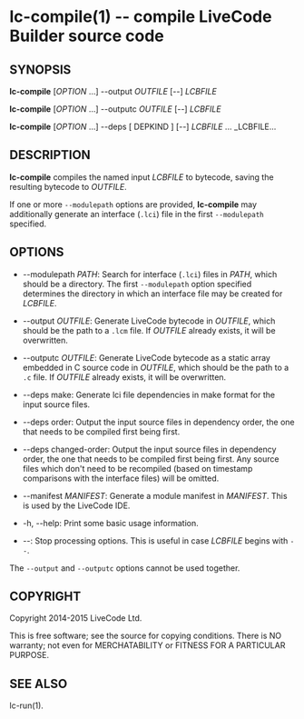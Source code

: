 lc-compile(1) -- compile LiveCode Builder source code
=====================================================

## SYNOPSIS

**lc-compile** [_OPTION_ ...] --output _OUTFILE_ [--] _LCBFILE_

**lc-compile** [_OPTION_ ...] --outputc _OUTFILE_ [--] _LCBFILE_

**lc-compile** [_OPTION_ ...] --deps [ DEPKIND ] [--] _LCBFILE_ ... _LCBFILE...

## DESCRIPTION

**lc-compile** compiles the named input _LCBFILE_ to bytecode, saving the
resulting bytecode to _OUTFILE_.

If one or more `--modulepath` options are provided, **lc-compile** may
additionally generate an interface (`.lci`) file in the first `--modulepath`
specified.

## OPTIONS

* --modulepath _PATH_:
  Search for interface (`.lci`) files in _PATH_, which should be a directory.
  The first `--modulepath` option specified determines the directory in which
  an interface file may be created for _LCBFILE_.

* --output _OUTFILE_:
  Generate LiveCode bytecode in _OUTFILE_, which should be the path to a `.lcm`
  file.  If _OUTFILE_ already exists, it will be overwritten.

* --outputc _OUTFILE_:
  Generate LiveCode bytecode as a static array embedded in C source code in
  _OUTFILE_, which should be the path to a `.c` file.  If _OUTFILE_ already
  exists, it will be overwritten.
  
* --deps make:
  Generate lci file dependencies in make format for the input source files.

* --deps order:
  Output the input source files in dependency order, the one that needs to be
  compiled first being first.

* --deps changed-order:
  Output the input source files in dependency order, the one that needs to be
  compiled first being first. Any source files which don't need to be recompiled
  (based on timestamp comparisons with the interface files) will be omitted.

* --manifest _MANIFEST_:
  Generate a module manifest in _MANIFEST_.  This is used by the LiveCode IDE.

* -h, --help:
  Print some basic usage information.

* --:
  Stop processing options.  This is useful in case _LCBFILE_ begins with `--`.

The `--output` and `--outputc` options cannot be used together.

## COPYRIGHT

Copyright 2014-2015 LiveCode Ltd.

This is free software; see the source for copying conditions.  There is NO
warranty; not even for MERCHATABILITY or FITNESS FOR A PARTICULAR PURPOSE.

## SEE ALSO

lc-run(1).
